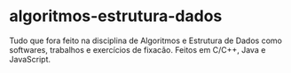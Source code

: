 # algoritmos-estrutura-dados

Tudo que fora feito na disciplina de Algoritmos e Estrutura de Dados como softwares, trabalhos e exercícios de fixacão. Feitos em C/C++, Java e JavaScript.
